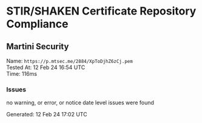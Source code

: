 # STIR/SHAKEN Certificate Repository Compliance

## Martini Security

Name: `https://p.mtsec.me/2884/XpToDjhZ6zCj.pem`\
Tested At: 12 Feb 24 16:54 UTC\
Time: 116ms

### Issues

no warning, or error, or notice date level issues were found

Generated: 12 Feb 24 17:02 UTC